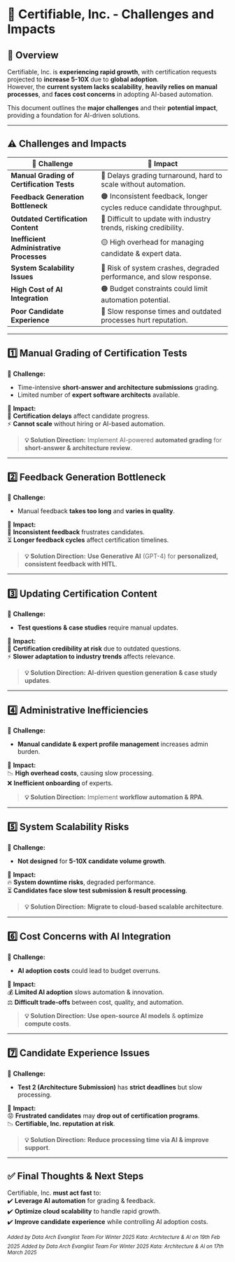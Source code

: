 # 🚀 Certifiable, Inc. - Challenges and Impacts

## 📌 **Overview**
Certifiable, Inc. is **experiencing rapid growth**, with certification requests projected to **increase 5-10X** due to **global adoption**.  
However, the **current system lacks scalability**, **heavily relies on manual processes**, and **faces cost concerns** in adopting AI-based automation.

This document outlines the **major challenges** and their **potential impact**, providing a foundation for AI-driven solutions.

---

## ⚠️ **Challenges and Impacts**

| 🚧 **Challenge**                          | 🎯 **Impact** |
|------------------------------------------|----------------------------------------------------------------|
| **Manual Grading of Certification Tests** | 🔴 Delays grading turnaround, hard to scale without automation. |
| **Feedback Generation Bottleneck**       | 🟠 Inconsistent feedback, longer cycles reduce candidate throughput. |
| **Outdated Certification Content**       | 🔴 Difficult to update with industry trends, risking credibility. |
| **Inefficient Administrative Processes** | 🟡 High overhead for managing candidate & expert data. |
| **System Scalability Issues**            | 🔴 Risk of system crashes, degraded performance, and slow response. |
| **High Cost of AI Integration**          | 🟠 Budget constraints could limit automation potential. |
| **Poor Candidate Experience**            | 🔴 Slow response times and outdated processes hurt reputation. |

---

## **1️⃣ Manual Grading of Certification Tests**
🔹 **Challenge:**
- Time-intensive **short-answer and architecture submissions** grading.
- Limited number of **expert software architects** available.

🔹 **Impact:**  
🚨 **Certification delays** affect candidate progress.  
⚡ **Cannot scale** without hiring or AI-based automation.

> **💡 Solution Direction:** Implement AI-powered **automated grading** for **short-answer & architecture review**.

---

## **2️⃣ Feedback Generation Bottleneck**
🔹 **Challenge:**
- Manual feedback **takes too long** and **varies in quality**.

🔹 **Impact:**  
🚨 **Inconsistent feedback** frustrates candidates.  
⏳ **Longer feedback cycles** affect certification timelines.

> **💡 Solution Direction:** **Use Generative AI** (GPT-4) for **personalized, consistent feedback with HITL**.

---

## **3️⃣ Updating Certification Content**
🔹 **Challenge:**
- **Test questions & case studies** require manual updates.

🔹 **Impact:**  
🚨 **Certification credibility at risk** due to outdated questions.  
⚡ **Slower adaptation to industry trends** affects relevance.

> **💡 Solution Direction:** **AI-driven question generation & case study updates**.

---

## **4️⃣ Administrative Inefficiencies**
🔹 **Challenge:**
- **Manual candidate & expert profile management** increases admin burden.

🔹 **Impact:**  
📉 **High overhead costs**, causing slow processing.  
❌ **Inefficient onboarding** of experts.

> **💡 Solution Direction:** Implement **workflow automation & RPA**.

---

## **5️⃣ System Scalability Risks**
🔹 **Challenge:**
- **Not designed** for **5-10X candidate volume growth**.

🔹 **Impact:**  
🔥 **System downtime risks**, degraded performance.  
⏳ **Candidates face slow test submission & result processing**.

> **💡 Solution Direction:** **Migrate to cloud-based scalable architecture**.

---

## **6️⃣ Cost Concerns with AI Integration**
🔹 **Challenge:**
- **AI adoption costs** could lead to budget overruns.

🔹 **Impact:**  
💰 **Limited AI adoption** slows automation & innovation.  
⚖️ **Difficult trade-offs** between cost, quality, and automation.

> **💡 Solution Direction:** **Use open-source AI models** & **optimize compute costs**.

---

## **7️⃣ Candidate Experience Issues**
🔹 **Challenge:**
- **Test 2 (Architecture Submission)** has **strict deadlines** but slow processing.

🔹 **Impact:**  
😡 **Frustrated candidates** may **drop out of certification programs**.  
📉 **Certifiable, Inc. reputation at risk**.

> **💡 Solution Direction:** **Reduce processing time via AI & improve support**.

---

## ✅ **Final Thoughts & Next Steps**
Certifiable, Inc. **must act fast** to:  
✔️ **Leverage AI automation** for grading & feedback.  
✔️ **Optimize cloud scalability** to handle rapid growth.  
✔️ **Improve candidate experience** while controlling AI adoption costs.

<sub>*Added by Data Arch Evanglist Team For Winter 2025 Kata: Architecture & AI on 19th Feb 2025*</sub>
<sub>*Added by Data Arch Evanglist Team For Winter 2025 Kata: Architecture & AI on 17th March 2025*</sub>

